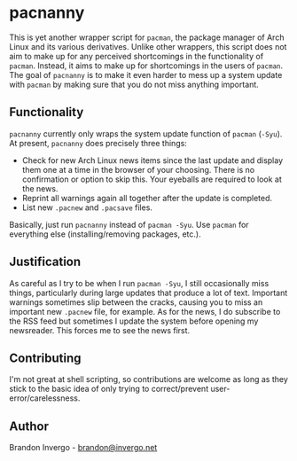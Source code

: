# pacnanny

This is yet another wrapper script for `pacman`, the package manager
of Arch Linux and its various derivatives. Unlike other wrappers, this
script does not aim to make up for any perceived shortcomings in the
functionality of `pacman`. Instead, it aims to make up for
shortcomings in the users of `pacman`. The goal of `pacnanny` is to
make it even harder to mess up a system update with `pacman` by making
sure that you do not miss anything important.

## Functionality

`pacnanny` currently only wraps the system update function of `pacman`
(`-Syu`). At present, `pacnanny` does precisely three things:

* Check for new Arch Linux news items since the last update and
  display them one at a time in the browser of your choosing. There is
  no confirmation or option to skip this. Your eyeballs are required
  to look at the news.
* Reprint all warnings again all together after the update is
  completed.
* List new `.pacnew` and `.pacsave` files.

Basically, just run `pacnanny` instead of `pacman -Syu`. Use `pacman`
for everything else (installing/removing packages, etc.).

## Justification

As careful as I try to be when I run `pacman -Syu`, I still
occasionally miss things, particularly during large updates that
produce a lot of text. Important warnings sometimes slip between the
cracks, causing you to miss an important new `.pacnew` file, for
example. As for the news, I do subscribe to the RSS feed but sometimes
I update the system before opening my newsreader. This forces me to
see the news first.

## Contributing

I'm not great at shell scripting, so contributions are welcome as long
as they stick to the basic idea of only trying to correct/prevent
user-error/carelessness.

## Author

Brandon Invergo - <brandon@invergo.net>
